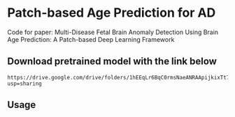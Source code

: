 

# Patch-based Age Prediction for AD
Code for paper: Multi-Disease Fetal Brain Anomaly Detection Using Brain Age Prediction: A Patch-based Deep Learning Framework

## Download pretrained model with the link below
    https://drive.google.com/drive/folders/1hEEqLr6BqC0rmsNaeANRAApijkixTt79?usp=sharing

## Usage
